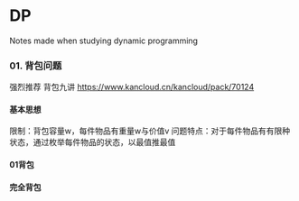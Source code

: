 # DP
Notes made when studying dynamic programming
### 01. 背包问题
强烈推荐 背包九讲 https://www.kancloud.cn/kancloud/pack/70124
#### 基本思想
限制：背包容量w，每件物品有重量w与价值v
问题特点：对于每件物品有有限种状态，通过枚举每件物品的状态，以最值推最值
#### 01背包
#### 完全背包
